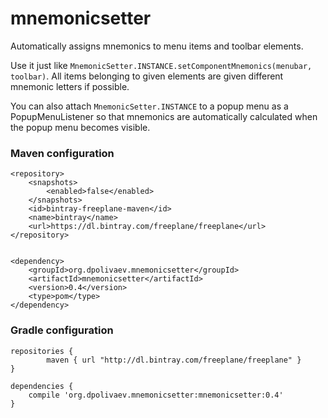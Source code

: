 # mnemonicsetter
 Automatically assigns mnemonics to menu items and toolbar elements.

Use it just like `MnemonicSetter.INSTANCE.setComponentMnemonics(menubar, toolbar)`.
All items belonging to given elements are given different mnemonic letters if possible.

You can also attach `MnemonicSetter.INSTANCE` to a popup menu as a PopupMenuListener 
so that mnemonics are automatically calculated when the popup menu becomes visible.

### Maven configuration
```
<repository>
	<snapshots>
 		<enabled>false</enabled>
 	</snapshots>
	<id>bintray-freeplane-maven</id>
	<name>bintray</name>
	<url>https://dl.bintray.com/freeplane/freeplane</url>
</repository>


<dependency> 
	<groupId>org.dpolivaev.mnemonicsetter</groupId> 
	<artifactId>mnemonicsetter</artifactId> 
	<version>0.4</version> 
	<type>pom</type> 
</dependency>
```

### Gradle configuration
```
repositories {
		maven { url "http://dl.bintray.com/freeplane/freeplane" }
}

dependencies {		
	compile 'org.dpolivaev.mnemonicsetter:mnemonicsetter:0.4'
}	
```
